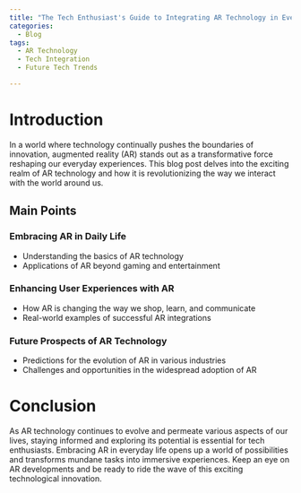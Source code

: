 ```yaml
---
title: "The Tech Enthusiast's Guide to Integrating AR Technology in Everyday Life"
categories:
  - Blog
tags:
  - AR Technology
  - Tech Integration
  - Future Tech Trends

---
```


# Introduction
In a world where technology continually pushes the boundaries of innovation, augmented reality (AR) stands out as a transformative force reshaping our everyday experiences. This blog post delves into the exciting realm of AR technology and how it is revolutionizing the way we interact with the world around us.

## Main Points
### Embracing AR in Daily Life
- Understanding the basics of AR technology
- Applications of AR beyond gaming and entertainment

### Enhancing User Experiences with AR
- How AR is changing the way we shop, learn, and communicate
- Real-world examples of successful AR integrations

### Future Prospects of AR Technology
- Predictions for the evolution of AR in various industries
- Challenges and opportunities in the widespread adoption of AR

# Conclusion
As AR technology continues to evolve and permeate various aspects of our lives, staying informed and exploring its potential is essential for tech enthusiasts. Embracing AR in everyday life opens up a world of possibilities and transforms mundane tasks into immersive experiences. Keep an eye on AR developments and be ready to ride the wave of this exciting technological innovation.